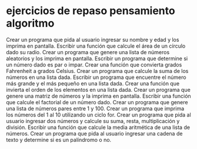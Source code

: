 # ejercicios de repaso pensamiento algoritmo
 Crear un programa que pida al usuario ingresar su nombre y edad y los imprima en pantalla.
 Escribir una función que calcule el área de un círculo dado su radio.
 Crear un programa que genere una lista de números aleatorios y los imprima en pantalla.
 Escribir un programa que determine si un número dado es par o impar.
 Crear una función que convierta grados Fahrenheit a grados Celsius.
 Crear un programa que calcule la suma de los números en una lista dada.
 Escribir un programa que encuentre el número más grande y el más pequeño en una lista dada.
 Crear una función que invierta el orden de los elementos en una lista dada.
 Crear un programa que genere una matriz de números y la imprima en pantalla.
 Escribir una función que calcule el factorial de un número dado.
 Crear un programa que genere una lista de números pares entre 1 y 100.
 Crear un programa que imprima los números del 1 al 10 utilizando un ciclo for.
 Crear un programa que pida al usuario ingresar dos números y calcule su suma, resta, multiplicación y
 división.
 Escribir una función que calcule la media aritmética de una lista de números.
 Crear un programa que pida al usuario ingresar una cadena de texto y determine si es un palíndromo o no.